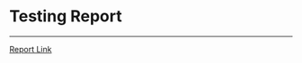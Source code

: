 <h1>Testing Report</h1>
<hr>
<a href="file:///D:/java%20fille/CrossBrowserTest/target/surefire-reports/emailable-report.html"><p>Report Link</p></a>
